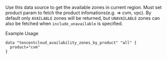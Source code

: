 Use this data source to get the available zones in current region. Must set product param to fetch the product infomations(e.g. => cvm, vpc). By default only `AVAILABLE` zones will be returned, but `UNAVAILABLE` zones can also be fetched when `include_unavailable` is specified.

Example Usage

```hcl
data "tencentcloud_availability_zones_by_product" "all" {
  product="cvm"
}
```